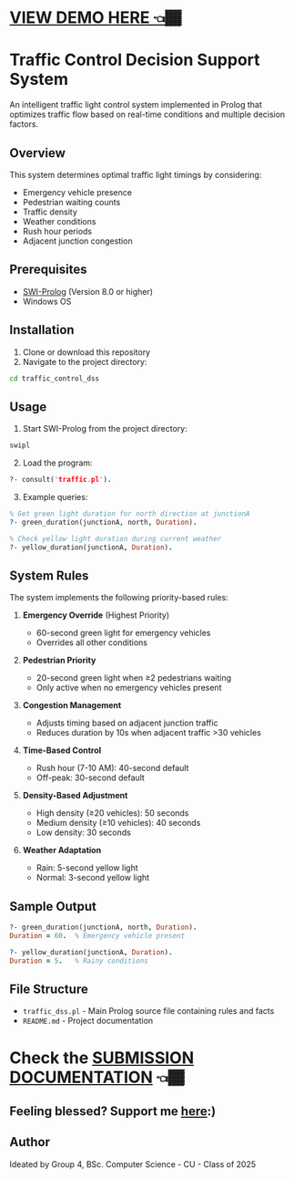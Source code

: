 # [VIEW DEMO HERE 👈🏾](https://youtu.be/ovKGOB6L-48)

# Traffic Control Decision Support System

An intelligent traffic light control system implemented in Prolog that optimizes traffic flow based on real-time conditions and multiple decision factors.

## Overview

This system determines optimal traffic light timings by considering:
- Emergency vehicle presence
- Pedestrian waiting counts  
- Traffic density
- Weather conditions
- Rush hour periods
- Adjacent junction congestion

## Prerequisites

- [SWI-Prolog](https://www.swi-prolog.org/Download.html) (Version 8.0 or higher)
- Windows OS

## Installation

1. Clone or download this repository
2. Navigate to the project directory:
```cmd
cd traffic_control_dss
```

## Usage

1. Start SWI-Prolog from the project directory:
```cmd
swipl
```

2. Load the program:
```prolog
?- consult('traffic.pl').
```

3. Example queries:
```prolog
% Get green light duration for north direction at junctionA
?- green_duration(junctionA, north, Duration).

% Check yellow light duration during current weather
?- yellow_duration(junctionA, Duration).
```

## System Rules

The system implements the following priority-based rules:

1. **Emergency Override** (Highest Priority)
   - 60-second green light for emergency vehicles
   - Overrides all other conditions

2. **Pedestrian Priority**
   - 20-second green light when ≥2 pedestrians waiting
   - Only active when no emergency vehicles present

3. **Congestion Management**
   - Adjusts timing based on adjacent junction traffic
   - Reduces duration by 10s when adjacent traffic >30 vehicles

4. **Time-Based Control**
   - Rush hour (7-10 AM): 40-second default
   - Off-peak: 30-second default

5. **Density-Based Adjustment**
   - High density (≥20 vehicles): 50 seconds
   - Medium density (≥10 vehicles): 40 seconds
   - Low density: 30 seconds

6. **Weather Adaptation**
   - Rain: 5-second yellow light
   - Normal: 3-second yellow light

## Sample Output

```prolog
?- green_duration(junctionA, north, Duration).
Duration = 60.  % Emergency vehicle present

?- yellow_duration(junctionA, Duration).
Duration = 5.   % Rainy conditions
```

## File Structure

- `traffic_dss.pl` - Main Prolog source file containing rules and facts
- `README.md` - Project documentation

# Check the [SUBMISSION DOCUMENTATION](https://docs.google.com/document/d/1t-Gt7DRTMzih52xHSMERlHONdNOXHI-10BK79Lpbego/edit?usp=sharing) 👈🏾

## Feeling blessed? Support me [here](https://link.payd.one/feeling-blessed):)

## Author

Ideated by Group 4, BSc. Computer Science - CU - Class of 2025



